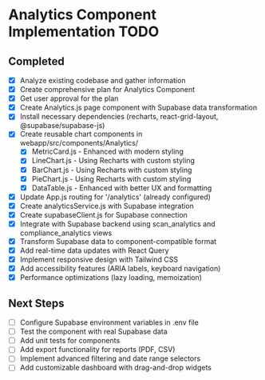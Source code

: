 # Analytics Component Implementation TODO

## Completed
- [x] Analyze existing codebase and gather information
- [x] Create comprehensive plan for Analytics Component
- [x] Get user approval for the plan
- [x] Create Analytics.js page component with Supabase data transformation
- [x] Install necessary dependencies (recharts, react-grid-layout, @supabase/supabase-js)
- [x] Create reusable chart components in webapp/src/components/Analytics/
  - [x] MetricCard.js - Enhanced with modern styling
  - [x] LineChart.js - Using Recharts with custom styling
  - [x] BarChart.js - Using Recharts with custom styling
  - [x] PieChart.js - Using Recharts with custom styling
  - [x] DataTable.js - Enhanced with better UX and formatting
- [x] Update App.js routing for '/analytics' (already configured)
- [x] Create analyticsService.js with Supabase integration
- [x] Create supabaseClient.js for Supabase connection
- [x] Integrate with Supabase backend using scan_analytics and compliance_analytics views
- [x] Transform Supabase data to component-compatible format
- [x] Add real-time data updates with React Query
- [x] Implement responsive design with Tailwind CSS
- [x] Add accessibility features (ARIA labels, keyboard navigation)
- [x] Performance optimizations (lazy loading, memoization)

## Next Steps
- [ ] Configure Supabase environment variables in .env file
- [ ] Test the component with real Supabase data
- [ ] Add unit tests for components
- [ ] Add export functionality for reports (PDF, CSV)
- [ ] Implement advanced filtering and date range selectors
- [ ] Add customizable dashboard with drag-and-drop widgets
